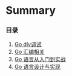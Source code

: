 # Summary

### 目录
1. [Go dlv调试](docs/go-dlv.md)
1. [Go 汇编相关](docs/go-compilation.md)
1. [Go 语言从入门到实战](docs/go-from-entry-to-practice.md)
1. [Go 语言设计与实现](docs/go-language-design-and-implementation.md)

